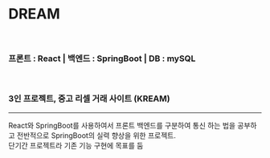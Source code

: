 <h1>DREAM</h1><br>

<h3>프론트 : React | 백엔드 : SpringBoot | DB : mySQL</h3><br>
<h3>3인 프로젝트, 중고 리셀 거래 사이트 (KREAM)</h3>
<hr>
React와 SpringBoot를  사용하여서 프론트 백엔드를 구분하여 통신 하는 법을 공부하고 전반적으로 SpringBoot의 실력 향상을 위한 프로젝트. <br>
단기간 프로젝트라 기존 기능 구현에 목표를 둠<br>



